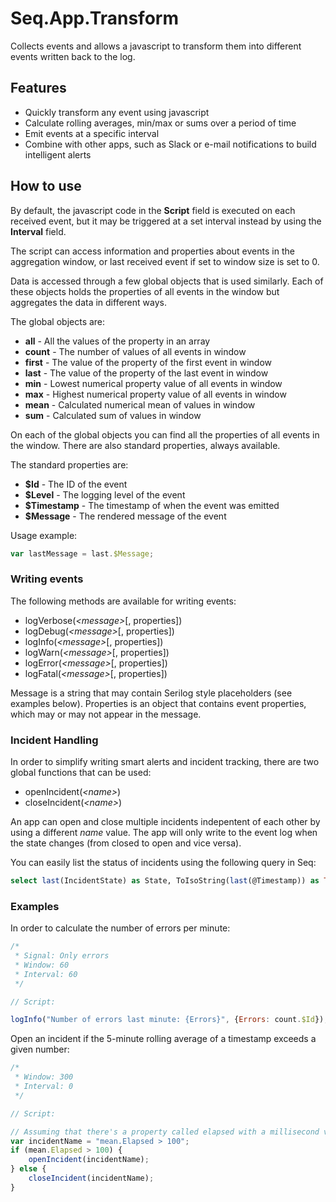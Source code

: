 # Seq.App.Transform
Collects events and allows a javascript to transform them into different events written back to the log.

## Features

- Quickly transform any event using javascript
- Calculate rolling averages, min/max or sums over a period of time
- Emit events at a specific interval
- Combine with other apps, such as Slack or e-mail notifications to build intelligent alerts

## How to use

By default, the javascript code in the **Script** field is executed on each received event, but it may be triggered at a set interval instead by using the **Interval** field.

The script can access information and properties about events in the aggregation window, or last received event if set to window size is set to 0.

Data is accessed through a few global objects that is used similarly. Each of these objects holds the properties of all events in the window but aggregates the data in different ways.

The global objects are:

- **all** - All the values of the property in an array
- **count** - The number of values of all events in window
- **first** - The value of the property of the first event in window
- **last** - The value of the property of the last event in window
- **min** - Lowest numerical property value of all events in window
- **max** - Highest numerical property value of all events in window
- **mean** - Calculated numerical mean of values in window
- **sum** - Calculated sum of values in window

On each of the global objects you can find all the properties of all events in the window. There are also standard properties, always available.

The standard properties are:

- **$Id** - The ID of the event
- **$Level** - The logging level of the event
- **$Timestamp** - The timestamp of when the event was emitted
- **$Message** - The rendered message of the event

Usage example:

```javascript
var lastMessage = last.$Message;
```

### Writing events

The following methods are available for writing events:

- logVerbose(*&lt;message&gt;*[, properties])
- logDebug(*&lt;message&gt;*[, properties])
- logInfo(*&lt;message&gt;*[, properties])
- logWarn(*&lt;message&gt;*[, properties])
- logError(*&lt;message&gt;*[, properties])
- logFatal(*&lt;message&gt;*[, properties])

Message is a string that may contain Serilog style placeholders (see examples below). Properties is an object that contains event properties, which may or may not appear in the message.

### Incident Handling

In order to simplify writing smart alerts and incident tracking, there are two global functions that can be used:

- openIncident(*&lt;name&gt;*)
- closeIncident(*&lt;name&gt;*)

An app can open and close multiple incidents indepentent of each other by using a different _name_ value. The app will only write to the event log when the state changes (from closed to open and vice versa).

You can easily list the status of incidents using the following query in Seq:

```sql
select last(IncidentState) as State, ToIsoString(last(@Timestamp)) as Timestamp from stream where length(IncidentName) > 0 group by IncidentName
```

### Examples

In order to calculate the number of errors per minute:

```javascript
/*
 * Signal: Only errors
 * Window: 60
 * Interval: 60 
 */

// Script:

logInfo("Number of errors last minute: {Errors}", {Errors: count.$Id});
```

Open an incident if the 5-minute rolling average of a timestamp exceeds a given number:

```javascript
/*
 * Window: 300
 * Interval: 0
 */

// Script:

// Assuming that there's a property called elapsed with a millisecond value in it
var incidentName = "mean.Elapsed > 100";
if (mean.Elapsed > 100) {
    openIncident(incidentName);
} else {
	closeIncident(incidentName);
}
```